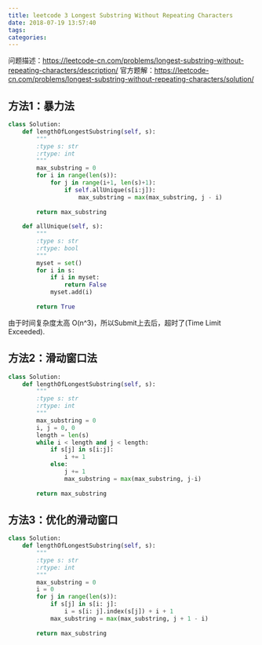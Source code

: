 ```yaml
---
title: leetcode 3 Longest Substring Without Repeating Characters
date: 2018-07-19 13:57:40
tags:
categories:
---
```


问题描述：https://leetcode-cn.com/problems/longest-substring-without-repeating-characters/description/
官方题解：https://leetcode-cn.com/problems/longest-substring-without-repeating-characters/solution/

## 方法1：暴力法
```python
class Solution:
    def lengthOfLongestSubstring(self, s):
        """
        :type s: str
        :rtype: int
        """
        max_substring = 0
        for i in range(len(s)):
            for j in range(i+1, len(s)+1):
                if self.allUnique(s[i:j]):
                    max_substring = max(max_substring, j - i)
                    
        return max_substring
        
    def allUnique(self, s):
        """
        :type s: str
        :rtype: bool
        """
        myset = set()
        for i in s:
            if i in myset:
                return False
            myset.add(i)
            
        return True
```

由于时间复杂度太高 O(n^3)，所以Submit上去后，超时了(Time Limit Exceeded).

## 方法2：滑动窗口法

```python
class Solution:
    def lengthOfLongestSubstring(self, s):
        """
        :type s: str
        :rtype: int
        """
        max_substring = 0
        i, j = 0, 0
        length = len(s)
        while i < length and j < length:
            if s[j] in s[i:j]:
                i += 1
            else:
                j += 1
                max_substring = max(max_substring, j-i)
                
        return max_substring
```

## 方法3：优化的滑动窗口

```python
class Solution:
    def lengthOfLongestSubstring(self, s):
        """
        :type s: str
        :rtype: int
        """
        max_substring = 0
        i = 0
        for j in range(len(s)):
            if s[j] in s[i: j]:
                i = s[i: j].index(s[j]) + i + 1
            max_substring = max(max_substring, j + 1 - i)
            
        return max_substring
```